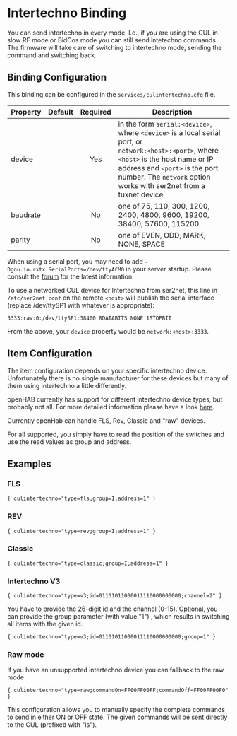 # Intertechno Binding

You can send intertechno in every mode. I.e., if you are using the CUL in slow RF mode or BidCos mode you can still send intetechno commands. The firmware will take care of switching to intertechno mode, sending the command and switching back.

## Binding Configuration

This binding can be configured in the `services/culintertechno.cfg` file.

| Property | Default | Required | Description |
|----------|---------|:--------:|-------------|
| device   |         |   Yes    | in the form `serial:<device>`, where `<device>` is a local serial port, or<br/> `network:<host>:<port>`, where `<host>` is the host name or IP address and `<port>` is the port number.  The `network` option works with ser2net from a tuxnet device |
| baudrate |         |   No     | one of 75, 110, 300, 1200, 2400, 4800, 9600, 19200, 38400, 57600, 115200 |
| parity   |         |   No     | one of EVEN, ODD, MARK, NONE, SPACE |

When using a serial port, you may need to add `-Dgnu.io.rxtx.SerialPorts=/dev/ttyACM0` in your server startup.  Please consult the [forum](https://community.openhab.org) for the latest information.

To use a networked CUL device for Intertechno from ser2net, this line in `/etc/ser2net.conf` on the remote `<host>` will publish the serial interface (replace /dev/ttySP1 with whatever is appropriate):

```
3333:raw:0:/dev/ttySP1:38400 8DATABITS NONE 1STOPBIT
```

From the above, your `device` property would be `network:<host>:3333`.


## Item Configuration

The item configuration depends on your specific intertechno device. Unfortunately there is no single manufacturer for these devices but many of them using intertechno a little differently.

openHAB currently has support for different intertechno device types, but probably not all. For more detailed information please have a look [here](http://www.fhemwiki.de/wiki/Intertechno_Code_Berechnung).

Currently openHab can handle FLS, Rev, Classic and "raw" devices.

For all supported, you simply have to read the position of the switches and use the read values as group and address.

## Examples

### FLS

```
{ culintertechno="type=fls;group=I;address=1" }
```

### REV

```
{ culintertechno="type=rev;group=I;address=1" }
```

### Classic

```
{ culintertechno="type=classic;group=I;address=1" }
```

### Intertechno V3

```
{ culintertechno="type=v3;id=01101011000011110000000000;channel=2" }
```

You have to provide the 26-digit id and the channel (0-15). 
Optional, you can provide the group parameter (with value "1") , which results in switching all items with the given id.

```
{ culintertechno="type=v3;id=01101011000011110000000000;group=1" }
```
 

### Raw mode

If you have an unsupported intertechno device you can fallback to the raw mode

```
{ culintertechno="type=raw;commandOn=FF00FF00FF;commandOff=FF00FF00F0" }
```

This configuration allows you to manually specify the complete commands to send in either ON or OFF state. The given commands will be sent directly to the CUL (prefixed with "is").
